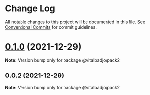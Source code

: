 # Change Log

All notable changes to this project will be documented in this file.
See [Conventional Commits](https://conventionalcommits.org) for commit guidelines.

# [0.1.0](https://github.com/vitalbadjo/test-multiverse/compare/v0.0.2...v0.1.0) (2021-12-29)

**Note:** Version bump only for package @vitalbadjo/pack2





## 0.0.2 (2021-12-29)

**Note:** Version bump only for package @vitalbadjo/pack2
